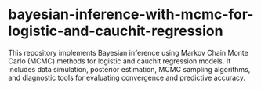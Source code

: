 # bayesian-inference-with-mcmc-for-logistic-and-cauchit-regression
This repository implements Bayesian inference using Markov Chain Monte Carlo (MCMC) methods for logistic and cauchit regression models. It includes data simulation, posterior estimation, MCMC sampling algorithms, and diagnostic tools for evaluating convergence and predictive accuracy.
